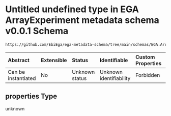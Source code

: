 # Untitled undefined type in EGA ArrayExperiment metadata schema v0.0.1 Schema

```txt
https://github.com/EbiEga/ega-metadata-schema/tree/main/schemas/EGA.ArrayExperiment.json#/properties/object_id/allOf/1/properties
```



| Abstract            | Extensible | Status         | Identifiable            | Custom Properties | Additional Properties | Access Restrictions | Defined In                                                                          |
| :------------------ | :--------- | :------------- | :---------------------- | :---------------- | :-------------------- | :------------------ | :---------------------------------------------------------------------------------- |
| Can be instantiated | No         | Unknown status | Unknown identifiability | Forbidden         | Allowed               | none                | [EGA.ArrayExperiment.json*](../out/EGA.ArrayExperiment.json "open original schema") |

## properties Type

unknown
